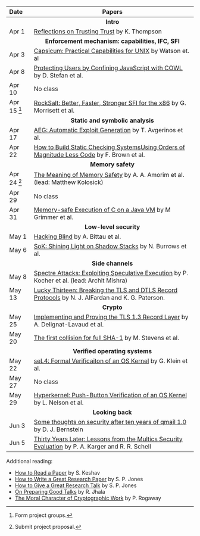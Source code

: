 **Date**   | <center>**Papers**</center>
:----------|:--------------------------------
           | <center>**Intro**</center>
Apr 1      | [Reflections on Trusting Trust](papers/thompson:reflections.pdf) by K. Thompson
           | <center>**Enforcement mechanism: capabilities, IFC, SFI**</center>
Apr 3      | [Capsicum: Practical Capabilities for UNIX](papers/capsicum.pdf) by Watson et. al
Apr 8      | [Protecting Users by Confining JavaScript with COWL](papers/cowl.pdf) by D. Stefan et al.
Apr 10     | No class
Apr 15 [^1]| [RockSalt: Better, Faster, Stronger SFI for the x86](papers/rocksalt.pdf) by G. Morrisett et al.
           | <center>**Static and symbolic analysis**</center>
Apr 17     | [AEG: Automatic Exploit Generation](papers/aeg.pdf) by T. Avgerinos et al. 
Apr 22     | [How to Build Static Checking SystemsUsing Orders of Magnitude Less Code](papers/uchex.pdf) by F. Brown et al.
           | <center>**Memory safety**</center>
Apr 24 [^2]| [The Meaning of Memory Safety](papers/amorim:memory.pdf) by A. A. Amorim et al. (lead: Matthew Kolosick)
Apr 29     | No class
Apr 31     | [Memory-safe Execution of C on a Java VM](papers/safec.pdf) by M Grimmer et al.
           | <center>**Low-level security**</center>
May 1      | [Hacking Blind](papers/brop.pdf) by A. Bittau et al.
May 6      | [SoK: Shining Light on Shadow Stacks](papers/burrow:sok-shadow-stacks.pdf) by N. Burrows et al.
           | <center>**Side channels**</center>
May 8      | [Spectre Attacks: Exploiting Speculative Execution](papers/spectre.pdf) by P. Kocher et al. (lead: Archit Mishra)
May 13     | [Lucky Thirteen: Breaking the TLS and DTLS Record Protocols](papers/lucky13.pdf) by  N. J. AlFardan and K. G. Paterson.
           | <center>**Crypto**</center>
May 25     | [Implementing and Proving the TLS 1.3 Record Layer](papers/tls1.3.pdf) by A. Delignat-Lavaud et al.
May 20     | [The first collision for full SHA-1](papers/sha1.pdf) by M. Stevens et al.
           | <center>**Verified operating systems**</center>
May 22     | [seL4: Formal Verificaiton of an OS Kernel](papers/sel4.pdf) by G. Klein et al.
May 27     | No class
May 29     | [Hyperkernel: Push-Button Verification of an OS Kernel](papers/hyperkernel.pdf) by L. Nelson et al.
           | <center>**Looking back**</center>
Jun  3     | [Some thoughts on security after ten years of qmail 1.0](papers/qmailsec.pdf) by D. J. Bernstein
Jun  5     | [Thirty Years Later: Lessons from the Multics Security Evaluation](papers/karger:thirty.pdf) by P. A. Karger and R. R. Schell

[^1]: Form project groups.
[^2]: Submit project proposal.

Additional reading:

* [How to Read a Paper](papers/keshav:how.pdf) by S. Keshav
* [How to Write a Great Research Paper](https://www.microsoft.com/en-us/research/academic-program/write-great-research-paper/) by S. P. Jones
* [How to Give a Great Research Talk](https://www.microsoft.com/en-us/research/academic-program/give-great-research-talk/) by S. P. Jones
* [On Preparing Good Talks](https://ranjitjhala.github.io/static/PLMW-talk-opinionated.pdf) by R. Jhala
* [The Moral Character of Cryptographic Work](papers/moral-en.pdf) by P. Rogaway
